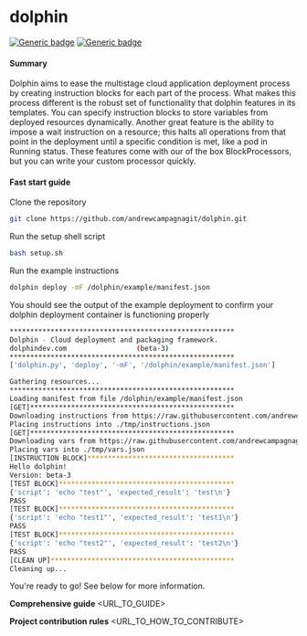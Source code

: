 # dolphin 

[![Generic badge](https://img.shields.io/badge/python-3.7-blue)](https://shields.io/)
[![Generic badge](https://img.shields.io/badge/dolphin-beta--3-orange)](https://shields.io)

#### Summary

Dolphin aims to ease the multistage cloud application deployment process by creating instruction blocks for each part of the process. What makes this process different is the robust set of functionality that dolphin features in its templates. You can specify instruction blocks to store variables from deployed resources dynamically. Another great feature is the ability to impose a wait instruction on a resource; this halts all operations from that point in the deployment until a specific condition is met, like a pod in Running status. These features come with our of the box BlockProcessors, but you can write your custom processor quickly.

#### Fast start guide

Clone the repository
```bash
git clone https://github.com/andrewcampagnagit/dolphin.git
```

Run the setup shell script
```bash
bash setup.sh
```

Run the example instructions
```bash
dolphin deploy -mF /dolphin/example/manifest.json
```

You should see the output of the example deployment to confirm your dolphin deployment container is functioning properly
```bash
*******************************************************
Dolphin - Cloud deployment and packaging framework.
dolphindev.com				   (beta-3)
*******************************************************
['dolphin.py', 'deploy', '-mF', '/dolphin/example/manifest.json']

Gathering resources...
*******************************************************
Loading manifest from file /dolphin/example/manifest.json
[GET]**************************************************
Downloading instructions from https://raw.githubusercontent.com/andrewcampagnagit/dolphin/beta-3/example/instructions.json
Placing instructions into ./tmp/instructions.json
[GET]**************************************************
Downloading vars from https://raw.githubusercontent.com/andrewcampagnagit/dolphin/beta-3/example/vars.json
Placing vars into ./tmp/vars.json
[INSTRUCTION BLOCK]************************************
Hello dolphin!
Version: beta-3
[TEST BLOCK]*******************************************
{'script': 'echo "test"', 'expected_result': 'test\n'}
PASS
[TEST BLOCK]*******************************************
{'script': 'echo "test1"', 'expected_result': 'test1\n'}
PASS
[TEST BLOCK]*******************************************
{'script': 'echo "test2"', 'expected_result': 'test2\n'}
PASS
[CLEAN UP]*********************************************
Cleaning up...
```

You're ready to go! See below for more information.

**Comprehensive guide** <URL_TO_GUIDE>

**Project contribution rules** <URL_TO_HOW_TO_CONTRIBUTE>


